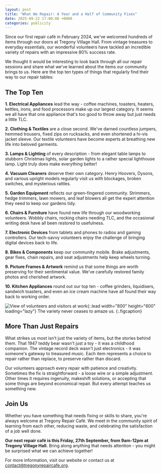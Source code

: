 ```yaml
---
layout: post
title: "What We Repair: A Year and a Half of Community Fixes"
date: 2025-09-22 17:00:00 +0000
categories: publicity
---
```


Since our first repair café in February 2024, we've welcomed hundreds of items through our doors at Tregony Village Hall. From vintage treasures to everyday essentials, our wonderful volunteers have tackled an incredible variety of repairs with an impressive 80% success rate.

We thought it would be interesting to look back through all our repair sessions and share what we've learned about the items our community brings to us. Here are the top ten types of things that regularly find their way to our repair tables:

## The Top Ten

**1. Electrical Appliances** lead the way - coffee machines, toasters, heaters, kettles, irons, and food processors make up our largest category. It seems we all have that one appliance that's too good to throw away but just needs a little TLC.

**2. Clothing & Textiles** are a close second. We've darned countless jumpers, hemmed trousers, fixed zips on rucksacks, and even shortened a hi-vis jacket sleeve. Our textile volunteers have become experts at breathing new life into beloved garments.

**3. Lamps & Lighting** of every description - from elegant table lamps to stubborn Christmas lights, solar garden lights to a rather special lighthouse lamp. Light truly does make everything better!

**4. Vacuum Cleaners** deserve their own category. Henry Hoovers, Dysons, and various upright models regularly visit us with blockages, broken switches, and mysterious rattles.

**5. Garden Equipment** reflects our green-fingered community. Strimmers, hedge trimmers, lawn mowers, and leaf blowers all get the expert attention they need to keep our gardens tidy.

**6. Chairs & Furniture** have found new life through our woodworking volunteers. Wobbly chairs, rocking chairs needing TLC, and the occasional writing desk have all been restored to usefulness.

**7. Electronic Devices** from tablets and phones to radios and gaming controllers. Our tech-savvy volunteers enjoy the challenge of bringing digital devices back to life.

**8. Bikes & Components** keep our community mobile. Brake adjustments, gear fixes, chain repairs, and seat adjustments help keep wheels turning.

**9. Picture Frames & Artwork** remind us that some things are worth preserving for their sentimental value. We've carefully restored family photos and cherished artwork.

**10. Kitchen Appliances** round out our top ten - coffee grinders, liquidisers, sandwich toasters, and even an ice cream machine have all found their way back to working order.

![View of volunteers and visitors at work](/assets/aprilAgain/viewOfTheCrowd.jpeg){:.lead width="800" height="600" loading="lazy"}
The variety never ceases to amaze us.
{:.figcaption}

## More Than Just Repairs

What strikes us most isn't just the variety of items, but the stories behind them. That 1947 teddy bear wasn't just a toy - it was a childhood companion. The vintage record deck wasn't just electronics - it was someone's gateway to treasured music. Each item represents a choice to repair rather than replace, to preserve rather than discard.

Our volunteers approach every repair with patience and creativity. Sometimes the fix is straightforward - a loose wire or a simple adjustment. Other times it requires ingenuity, makeshift solutions, or accepting that some things are beyond economical repair. But every attempt teaches us something new.

## Join Us

Whether you have something that needs fixing or skills to share, you're always welcome at Tregony Repair Café. We meet in the community spirit of learning from each other, reducing waste, and celebrating the satisfaction of a job well done.

**Our next repair café is this Friday, 27th September, from 9am-12pm at Tregony Village Hall.** Bring along anything that needs attention - you might be surprised what we can achieve together!

For more information, visit our website or contact us at contact@tregonyrepaircafe.org.